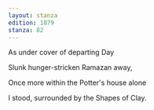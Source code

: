 ```yaml
---
layout: stanza
edition: 1879
stanza: 82
---
```


As under cover of departing Day

Slunk hunger-stricken Ramazan away,

Once more within the Potter's house alone

I stood, surrounded by the Shapes of Clay.